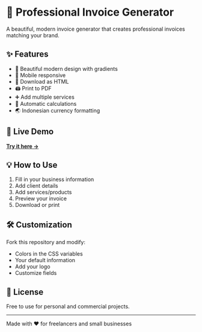 # 📄 Professional Invoice Generator

A beautiful, modern invoice generator that creates professional invoices matching your brand.

## ✨ Features

- 🎨 Beautiful modern design with gradients
- 📱 Mobile responsive
- 💾 Download as HTML
- 🖨️ Print to PDF
- ➕ Add multiple services
- 🔢 Automatic calculations
- 🌏 Indonesian currency formatting

## 🚀 Live Demo

**[Try it here →](https://yourusername.github.io/invoice-generator)**

## 💡 How to Use

1. Fill in your business information
2. Add client details
3. Add services/products
4. Preview your invoice
5. Download or print

## 🛠️ Customization

Fork this repository and modify:
- Colors in the CSS variables
- Your default information
- Add your logo
- Customize fields

## 📝 License

Free to use for personal and commercial projects.

---

Made with ❤️ for freelancers and small businesses
